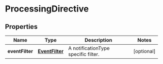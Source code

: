 
# ProcessingDirective

## Properties
Name | Type | Description | Notes
------------ | ------------- | ------------- | -------------
**eventFilter** | [**EventFilter**](EventFilter.md) | A notificationType specific filter. |  [optional]



